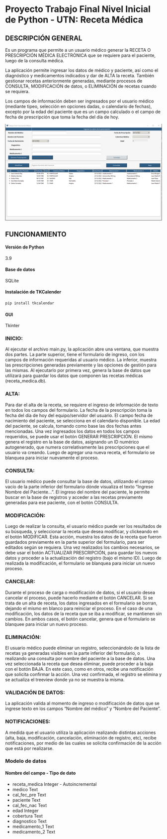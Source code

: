 # Proyecto Trabajo Final Nivel Inicial de Python - UTN: Receta Médica

## DESCRIPCIÓN GENERAL 
Es un programa que permite a un usuario médico generar la RECETA O PRESCRIPCIÓN MÉDICA ELECTRÓNICA que se requiere para el paciente, luego de la consulta médica. 

La aplicación permite ingresar los datos de médico y paciente, así como el diagnóstico y medicamentos indicados y dar de ALTA la receta. También gestionar recetas anteriormente generadas, mediante procesos de CONSULTA, MODIFICACIÓN de datos, o ELIMINACIÓN de recetas cuando se requiera.

Los campos de información deben ser ingresados por el usuario médico (mediante tipeo, selección en opciones dadas, o calendario de fechas), excepto por la edad del paciente que es un campo calculado o el campo de fecha de prescripción que toma la fecha del día de hoy.

![Pantalla](./screenshot.png)

## FUNCIONAMIENTO

#### Versión de Python
3.9

#### Base de datos
SQLite

#### Instalación de TKCalender
```bash
pip install tkcalendar
```
#### GUI
Tkinter

### INICIO:
Al ejecutar el archivo main.py, la aplicación abre una ventana, que muestra dos partes. La parte superior, tiene el formulario de ingreso, con los campos de información requeridas al usuario médico. La inferior, muestra las prescripciones generadas previamente y las opciones de gestión para las mismas. Al ejecutarlo por primera vez, genera la base de datos que utilizará para guardar los datos que componen las recetas médicas (receta_medica.db). 
### ALTA: 
Para dar el alta de la receta, se requiere el ingreso de información de texto en todos los campos del formulario.
La fecha de la prescripción toma la fecha del día de hoy del equipo/servidor del usuario. El campo fecha de nacimiento del paciente, se selecciona en el calendario disponible. La edad del paciente, se calcula, tomando como base las dos fechas antes mencionadas. 
Una vez ingresados los datos en todos los campos requeridos, se puede usar el botón GENERAR PRESCRIPCIÓN. El mismo genera el registro en la base de datos, asignando un ID numérico autogenerado, que numera correlativamente las prescripciones que el usuario va creando.
Luego de agregar una nueva receta, el formulario se blanquea para iniciar nuevamente el proceso.
### CONSULTA: 
El usuario médico puede consultar la base de datos, utilizando el campo vacío de la parte inferior del formulario dónde visualiza el texto “Ingrese Nombre del Paciente…”. El ingreso del nombre del paciente, le permite buscar en la base de registros y acceder a las recetas previamente generadas para ese paciente, con el botón CONSULTA. 
### MODIFICACIÓN: 
Luego de realizar la consulta, el usuario médico puede ver los resultados de su búsqueda, y seleccionar la receta que desea modificar, y clickeando en el botón MODIFICAR. Esta acción, muestra los datos de la receta que fueron guardados previamente en la parte superior del formulario, para ser editados según se requiera. Una vez realizados los cambios necesarios, se debe usar el botón ACTUALIZAR PRESCRIPCIÓN, para guardar los nuevos datos y proceder a la actualización del registro (bajo el mismo ID). 
Luego de realizada la modificación, el formulario se blanquea para iniciar un nuevo proceso.
### CANCELAR:
Durante el proceso de carga o modificación de datos, si el usuario desea cancelar el proceso, puede hacerlo mediante el botón CANCELAR. Si se trata de un alta de receta, los datos ingresados en el formulario se borran, dejando el mismo en blanco para reiniciar el proceso. En el caso de una modificación, los datos de la receta que se iba a modificar, se mantienen sin cambios.
En ambos casos, el botón cancelar, genera que el formulario se blanquee para iniciar un nuevo proceso.
### ELIMINACIÓN: 
El usuario médico puede eliminar un registro, seleccionándolo de la lista de recetas ya generadas visibles en la parte inferior del formulario, o realizando una consulta por nombre del paciente a la base de datos. Una vez seleccionada la receta que desea eliminar, puede proceder a la baja con el botón BAJA. En este caso, como en otros, recibe una notificación que solicita confirmar la acción. Una vez confirmada, el registro se elimina y se actualiza el treeview donde ya no se muestra la misma.
### VALIDACIÓN DE DATOS: 
La aplicación valida al momento de ingreso o modificación de datos que se ingrese texto en los campos “Nombre del médico” y “Nombre del Paciente”. 
### NOTIFICACIONES: 
A medida que el usuario utiliza la aplicación realizando distintas acciones (alta, baja, modificación, cancelación, eliminación de registro, etc), recibe notificaciones, por medio de las cuales se solicita confirmación de la acción que está por realizarse. 
 
### Modelo de datos
#### Nombre del campo - Tipo de dato
- receta_medica	Integer - Autoincremental
- medico	Text
- cal_fec_pre	Text
- paciente	Text
- cal_fec_nac	Text
- edad	Integer
- cobertura	Text
- diagnostico	Text
- medicamento_1	Text
- medicamento_2	Text


